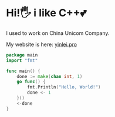 # Hi!🖐️ i like C++💕

I used to work on China Unicom Company.

My website is here: [yinlei.pro](https://www.yinlei.pro/)

```go 
package main 
import "fmt"

func main() {
    done := make(chan int, 1)
    go func() {
        fmt.Println("Hello, World!") 
        done <- 1 
    }()
    <-done
}
```

